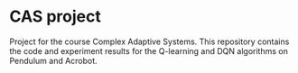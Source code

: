 # CAS project
Project for the course Complex Adaptive Systems. This repository contains the code and experiment results for the Q-learning and DQN algorithms on Pendulum and Acrobot.
